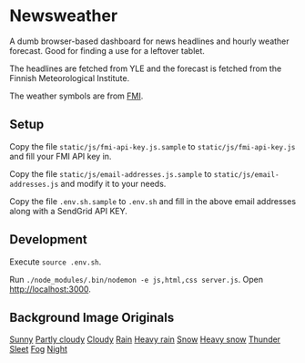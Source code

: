 Newsweather
===

A dumb browser-based dashboard for news headlines and hourly weather forecast. Good for finding a use for a leftover tablet.

The headlines are fetched from YLE and the forecast is fetched from the Finnish Meteorological Institute.

The weather symbols are from [FMI](https://github.com/fmidev/opendata-resources).

Setup
---

Copy the file `static/js/fmi-api-key.js.sample` to `static/js/fmi-api-key.js` and fill your FMI API key in.

Copy the file `static/js/email-addresses.js.sample` to `static/js/email-addresses.js` and modify it to your needs.

Copy the file `.env.sh.sample` to `.env.sh` and fill in the above email addresses along with a SendGrid API KEY.

Development
---

Execute `source .env.sh`.

Run `./node_modules/.bin/nodemon -e js,html,css server.js`. Open [http://localhost:3000](http://localhost:3000).

Background Image Originals
---

[Sunny](https://unsplash.com/photos/a7IVuJwYjp8)
[Partly cloudy](https://unsplash.com/photos/u0ZgqJD55pE)
[Cloudy](https://unsplash.com/photos/fmOoOsc9Tn8)
[Rain](https://unsplash.com/photos/5rhtwXyZrQg)
[Heavy rain](https://unsplash.com/photos/ndbyw7oNI7Y)
[Snow](https://unsplash.com/photos/F8EpZ_CGnZU)
[Heavy snow](https://unsplash.com/photos/GekcjeaPbrI)
[Thunder](https://unsplash.com/photos/oGd18f8NLfU)
[Sleet](https://unsplash.com/photos/YaoGIQ67D40)
[Fog](https://unsplash.com/photos/EDPA3Aq6kCs)
[Night](https://unsplash.com/photos/DDhET-updco)